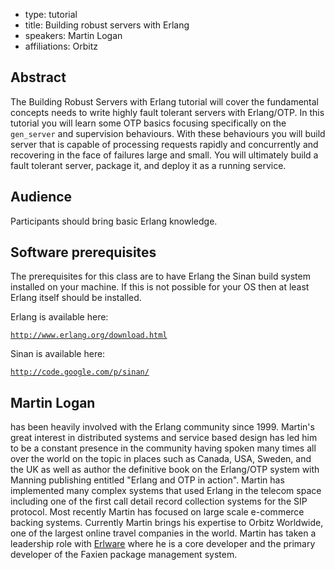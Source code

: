 - type: tutorial
- title: Building robust servers with Erlang
- speakers: Martin Logan
- affiliations: Orbitz


## Abstract
The Building Robust Servers with Erlang tutorial will cover the
fundamental concepts needs to write highly fault tolerant servers with
Erlang/OTP. In this tutorial you will learn some OTP basics focusing
specifically on the `gen_server` and supervision behaviours. With these
behaviours you will build server that is capable of processing
requests rapidly and concurrently and recovering in the face of
failures large and small. You will ultimately build a fault tolerant
server, package it, and deploy it as a running service.

## Audience
Participants should bring basic Erlang knowledge.

## Software prerequisites
The prerequisites for this class are to have Erlang the Sinan build
system installed on your machine. If this is not possible for your OS
then at least Erlang itself should be installed.

Erlang is available here:

[`http://www.erlang.org/download.html`](http://www.erlang.org/download.html)

Sinan is available here:

[`http://code.google.com/p/sinan/`](http://code.google.com/p/sinan/)

## Martin Logan
has been heavily involved with the Erlang community since 1999.
Martin's great interest in distributed systems
and service based design has led him to be a constant presence in the
community having spoken many times all over the world on the topic in
places such as Canada, USA, Sweden, and the UK as well as author the
definitive book on the Erlang/OTP system with Manning publishing
entitled "Erlang and OTP in action". Martin has implemented many
complex systems that used Erlang in the telecom space including one of
the first call detail record collection systems for the SIP protocol.
Most recently Martin has focused on large scale e-commerce backing
systems. Currently Martin brings his expertise to Orbitz Worldwide,
one of the largest online travel companies in the world. Martin has
taken a leadership role with [Erlware](http://erlware.org/) where he is a core
developer and the primary developer of the Faxien package management
system.
